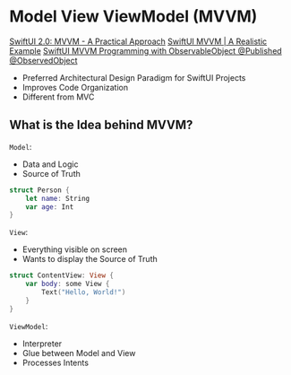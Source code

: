 # Model View ViewModel (MVVM)

[SwiftUI 2.0: MVVM - A Practical Approach](https://www.youtube.com/watch?v=LntH6moCuo0)
[SwiftUI MVVM | A Realistic Example](https://www.youtube.com/watch?v=bdqEcpppAMc)
[SwiftUI MVVM Programming with ObservableObject @Published @ObservedObject](https://www.youtube.com/watch?v=1IlUBHvgY8Q)

- Preferred Architectural Design Paradigm for SwiftUI Projects
- Improves Code Organization
- Different from MVC

## What is the Idea behind MVVM?

`Model`:

- Data and Logic
- Source of Truth

```swift
struct Person {
    let name: String
    var age: Int
}
```

`View`:

- Everything visible on screen
- Wants to display the Source of Truth

```swift
struct ContentView: View {
    var body: some View {
        Text("Hello, World!")
    }
}
```

`ViewModel`:

- Interpreter
- Glue between Model and View
- Processes Intents
